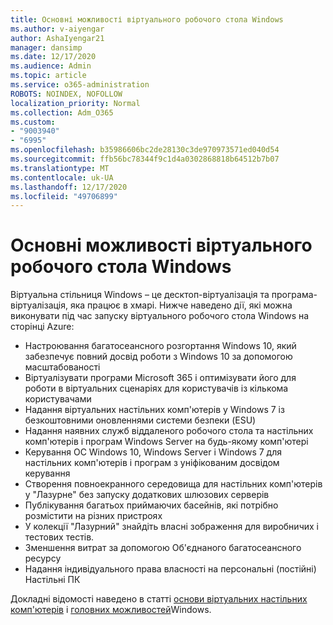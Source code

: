 ```yaml
---
title: Основні можливості віртуального робочого стола Windows
ms.author: v-aiyengar
author: AshaIyengar21
manager: dansimp
ms.date: 12/17/2020
ms.audience: Admin
ms.topic: article
ms.service: o365-administration
ROBOTS: NOINDEX, NOFOLLOW
localization_priority: Normal
ms.collection: Adm_O365
ms.custom:
- "9003940"
- "6995"
ms.openlocfilehash: b35986606bc2de28130c3de970973571ed040d54
ms.sourcegitcommit: ffb56bc78344f9c1d4a0302868818b64512b7b07
ms.translationtype: MT
ms.contentlocale: uk-UA
ms.lasthandoff: 12/17/2020
ms.locfileid: "49706899"
---
```

# <a name="key-capabilities-of-windows-virtual-desktop"></a>Основні можливості віртуального робочого стола Windows

Віртуальна стільниця Windows – це десктоп-віртуалізація та програма-віртуалізація, яка працює в хмарі. Нижче наведено дії, які можна виконувати під час запуску віртуального робочого стола Windows на сторінці Azure:

- Настроювання багатосеансного розгортання Windows 10, який забезпечує повний досвід роботи з Windows 10 за допомогою масштабованості
- Віртуалізувати програми Microsoft 365 і оптимізувати його для роботи в віртуальних сценаріях для користувачів із кількома користувачами
- Надання віртуальних настільних комп'ютерів у Windows 7 із безкоштовними оновленнями системи безпеки (ESU)
- Надання наявних служб віддаленого робочого стола та настільних комп'ютерів і програм Windows Server на будь-якому комп'ютері
- Керування ОС Windows 10, Windows Server і Windows 7 для настільних комп'ютерів і програм з уніфікованим досвідом керування
- Створення повноекранного середовища для настільних комп'ютерів у "Лазурне" без запуску додаткових шлюзових серверів
- Публікування багатьох приймаючих басейнів, які потрібно розмістити на різних пристроях
- У колекції "Лазурний" знайдіть власні зображення для виробничих і тестових тестів.
- Зменшення витрат за допомогою Об'єднаного багатосеансного ресурсу
- Надання індивідуального права власності на персональні (постійні) Настільні ПК

Докладні відомості наведено в статті [основи віртуальних настільних комп'ютерів](https://go.microsoft.com/fwlink/?linkid=2127033) і [головних можливостей](https://go.microsoft.com/fwlink/?linkid=2127033)Windows.

